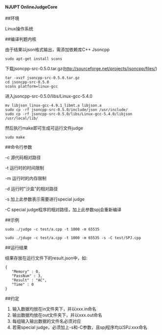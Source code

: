 #### NJUPT OnlineJudgeCore 

##环境

Linux操作系统

##编译判题内核

由于结果以json格式输出，需添加依赖库C++ Jsoncpp

```
sudo apt-get install scons
```

下载jsoncpp-src-0.5.0.tar.gz(http://sourceforge.net/projects/jsoncpp/files/)

```
tar -xvzf jsoncpp-src-0.5.0.tar.gz
cd jsoncpp-src-0.5.0
scons platform=linux-gcc
```

进入jsoncpp-src-0.5.0/libs/Linux-gcc-5.4.0

```
mv libjson_linux-gcc-4.9.1_libmt.a libjson.a
sudo cp -rf jsoncpp-src-0.5.0/include/json /usr/include/
sudo cp -rf jsoncpp-src-0.5.0/libs/Linux-gcc-5.4.0/libjson /usr/local/lib/
```

然后执行make即可生成可运行文件judge

```
sudo make
```

##命令行参数

-c 源代码相对路径

-t 运行时的时间限制

-m 运行时的内存限制

-d 运行时"沙盒"的相对路径

-s 加上此参数表示需要进行special judge

-C special judge程序的相对路径，加上此参数spj会重新编译

##示例

```
sudo ./judge -c test/a.cpp -t 1000 -m 65535
```

```
sudo ./jduge -c test/a.cpp -t 1000 -m 65535 -s -C test/SPJ.cpp
```

##运行结果

结果存放在运行文件下的result.json中，如:

```
{
   "Memory" : 0,
   "PassNum" : 3,
   "Result" : "AC",
   "Time" : 0
}
```
##约定
1) 输入数据均放在in文件夹下，并以xxx.in命名
2) 输出数据均放在out文件夹下，并以xxx.out命名
3) 每组输入输出数据的文件名必须对应
4) 若需special judge，必须加上-s和-C参数，且spj程序均以SPJ.xxx命名

